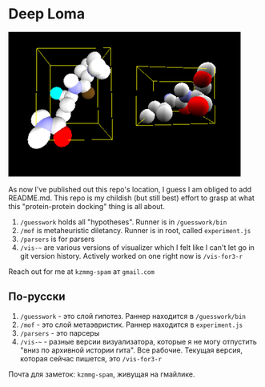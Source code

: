# Deep Loma

 ![Doobies, deep loma mascot](/readme/doobies.png)

As now I've published out this repo's location, I guess I am obliged to add README.md. This repo is my childish (but still best) effort to grasp at what this "protein-protein docking" thing is all about.

1. `/guesswork` holds all "hypotheses". Runner is in `/guesswork/bin`
2. `/mof` is metaheuristic diletancy. Runner is in root, called `experiment.js`
3. `/parsers` is for parsers
4. `/vis-~` are various versions of visualizer which I felt like I can't let go in git version history. Actively worked on one right now is `/vis-for3-r`

Reach out for me at `kzmmg-spam` ат `gmail.com`

## По-русски

1. `/guesswork` - это слой гипотез. Раннер находится в `/guesswork/bin`
2. `/mof` - это слой метаэвристик. Раннер находится в `experiment.js`
3. `/parsers` - это парсеры
4. `/vis-~` - разные версии визуализатора, которые я не могу отпустить "вниз по архивной истории гита". Все рабочие. Текущая версия, которая сейчас пишется, это `/vis-for3-r`

Почта для заметок: `kzmmg-spam`, живущая на гмайлике.